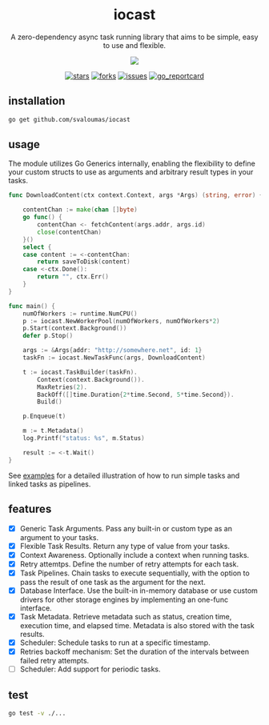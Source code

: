 <div align="center">
<h1>iocast</h1>
<p>A zero-dependency async task running library that aims to be simple, easy to use and flexible.</p>
</div>

<div align="center">
<img src="./logo/iocast.png">
</div>

<div align="center">

[![stars](https://img.shields.io/github/stars/svaloumas/iocast?style=social)](https://github.com/svaloumas/iocast/stargazers)
[![forks](https://img.shields.io/github/forks/svaloumas/iocast?style=social)](https://github.com/svaloumas/iocast/network/members)
[![issues](https://img.shields.io/github/issues/svaloumas/iocast?style=social&logo=github)](https://github.com/svaloumas/iocast/issues?q=is%3Aissue+is%3Aopen+)
[![go_reportcard](https://img.shields.io/badge/go%20report-A+-brightgreen.svg?style=social&logo=github)](https://goreportcard.com/report/github.com/svaloumas/iocast)
</div>

## installation

```bash
go get github.com/svaloumas/iocast
```

## usage

The module utilizes Go Generics internally, enabling the flexibility to define your custom structs to use as arguments and arbitrary result types in your tasks.

```go
func DownloadContent(ctx context.Context, args *Args) (string, error) {

	contentChan := make(chan []byte)
	go func() {
		contentChan <- fetchContent(args.addr, args.id)
		close(contentChan)
	}()
	select {
	case content := <-contentChan:
		return saveToDisk(content)
	case <-ctx.Done():
		return "", ctx.Err()
	}
}

func main() {
	numOfWorkers := runtime.NumCPU()
	p := iocast.NewWorkerPool(numOfWorkers, numOfWorkers*2)
	p.Start(context.Background())
	defer p.Stop()

	args := &Args{addr: "http://somewhere.net", id: 1}
	taskFn := iocast.NewTaskFunc(args, DownloadContent)

	t := iocast.TaskBuilder(taskFn).
		Context(context.Background()).
		MaxRetries(2).
		BackOff([]time.Duration{2*time.Second, 5*time.Second}).
		Build()

	p.Enqueue(t)

	m := t.Metadata()
	log.Printf("status: %s", m.Status)

	result := <-t.Wait()
}
```

See [examples](_example/) for a detailed illustration of how to run simple tasks and linked tasks as pipelines.

## features

- [x] Generic Task Arguments. Pass any built-in or custom type as an argument to your tasks.
- [x] Flexible Task Results. Return any type of value from your tasks.
- [x] Context Awareness. Optionally include a context when running tasks.
- [x] Retry attemtps. Define the number of retry attempts for each task.
- [x] Task Pipelines. Chain tasks to execute sequentially, with the option to pass the result of one task as the argument for the next.
- [x] Database Interface. Use the built-in in-memory database or use custom drivers for other storage engines by implementing an one-func interface.
- [x] Task Metadata. Retrieve metadata such as status, creation time, execution time, and elapsed time. Metadata is also stored with the task results.
- [x] Scheduler: Schedule tasks to run at a specific timestamp.
- [x] Retries backoff mechanism: Set the duration of the intervals between failed retry attempts.
- [ ] Scheduler: Add support for periodic tasks.

## test

```bash
go test -v ./...
```

